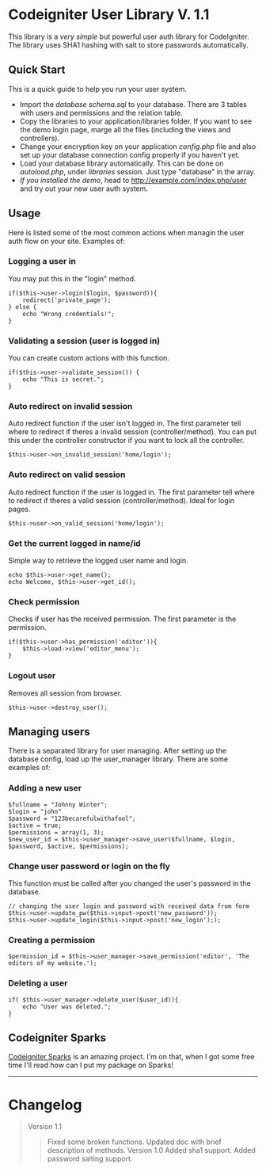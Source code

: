 # Codeigniter User Library V. 1.1
This library is a *very simple* but powerful user auth library for CodeIgniter. The library uses SHA1 hashing with salt to store passwords automatically.
## Quick Start
This is a quick guide to help you run your user system.

* Import the _database schema.sql_ to your database. There are 3 tables with users and permissions and the relation table.
* Copy the libraries to your application/libraries folder. If you want to see the demo login page, marge all the files (including the views and controllers).
* Change your encryption key on your application _config.php_ file and also set up your database connection config properly if you haven't yet.
* Load your database library automatically. This can be done on _autoload.php_, under _libraries_ session. Just type "database" in the array.
* *If you installed the demo*, head to http://example.com/index.php/user and try out your new user auth system.

## Usage
Here is listed some of the most common actions when managin the user auth flow on your site. Examples of:
### Logging a user in
You may put this in the "login" method.

	if($this->user->login($login, $password)){
		redirect('private_page');
	} else {
		echo "Wrong credentials!";
	}
### Validating a session (user is logged in)
You can create custom actions with this function.

	if($this->user->validate_session()) {
		echo "This is secret.";
	}

### Auto redirect on invalid session
Auto redirect function if the user isn't logged in. The first parameter tell where to redirect if theres a invalid session (controller/method). You can put this under the controller constructor if you want to lock all the controller.

	$this->user->on_invalid_session('home/login');

### Auto redirect on valid session
Auto redirect function if the user is logged in. The first parameter tell where to redirect if theres a valid session (controller/method). Ideal for login pages.

	$this->user->on_valid_session('home/login');

### Get the current logged in name/id
Simple way to retrieve the logged user name and login.

	echo $this->user->get_name();
	echo Welcome, $this->user->get_id();

### Check permission
Checks if user has the received permission. The first parameter is the permission.

	if($this->user->has_permission('editor')){
		$this->load->view('editor_menu');
	}

### Logout user
Removes all session from browser. 

	$this->user->destroy_user();


## Managing users
There is a separated library for user managing. After setting up the database config, load up the user_manager library. There are some examples of:

### Adding a new user
	$fullname = "Johnny Winter";
	$login = "john"
	$password = "123becarefulwithafool";
	$active = true;
	$permissions = array(1, 3);
	$new_user_id = $this->user_manager->save_user($fullname, $login, $password, $active, $permissions);

### Change user password or login on the fly
This function must be called after you changed the user's password in the database.

	// changing the user login and password with received data from form
	$this->user->update_pw($this->input->post('new_password'));
	$this->user->update_login($this->input->post('new_login'););


### Creating a permission
	$permission_id = $this->user_manager->save_permission('editor', 'The editors of my website.');

### Deleting a user
	if( $this->user_manager->delete_user($user_id)){
		echo "User was deleted.";
	}

## Codeigniter Sparks
[Codeigniter Sparks](http://getsparks.org/) is an amazing project. I'm on that, when I got some free time I'll read how can I put my package on Sparks!

---
# Changelog
> Version 1.1
>> Fixed some broken functions.
>> Updated doc with brief description of methods.
> Version 1.0
>> Added sha1 support.
>> Added password salting support.